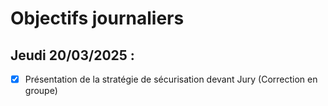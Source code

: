 # Objectifs journaliers

## Jeudi 20/03/2025 :

- [x] Présentation de la stratégie de sécurisation devant Jury (Correction en groupe)

